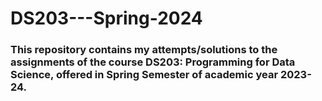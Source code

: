 # DS203---Spring-2024

### This repository contains my attempts/solutions to the assignments of the course DS203: Programming for Data Science, offered in Spring Semester of academic year 2023-24.
